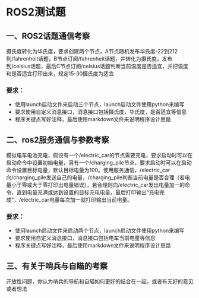 # ROS2测试题

## 一、ROS2话题通信考察
摄氏度转化为华氏度，要求创建两个节点，A节点随机发布华氏度-22到212到/fahrenheit话题，B节点订阅/fahrenheit话题，并转化为摄氏度，发布到/celsius话题，最后C节点订阅/celsius话题判断当前温度是否适宜，并把温度和是否适宜打印出来，规定15-30摄氏度为适宜
### 要求：
- 使用launch启动文件来启动三个节点，launch启动文件使用python来编写
- 要求使用自定义消息接口，消息接口包括摄氏度，华氏度，是否适宜等信息
- 程序关键点写好注释，最后使用markdown文件来说明程序设计思路
## 二、ros2服务通信与参数考察
模拟电车电池充电，假设有一个/electric_car的节点需要充电，要求启动时可以在启动命令中设置初始电量，另有一个/charging_pile节点，要求启动时可以在启动命令设置目标电量，默认目标电量为100。使用服务通信，/electric_car向/charging_pile发送自己的电量，/charging_pile判断当前电量是否合理（若电量小于零或大于零打印出电量错误），若合理则向/electric_car发出电量加一的命令，直到电量充满或达到设置的目标充电电量，最后打印输出“充电完成”，/electric_car电量每次加一就打印输出当前电量。
### 要求：
- 使用launch启动文件来启动两个节点，launch启动文件使用python来编写
- 要求使用自定义消息接口，消息接口包括电车当前电量等信息
- 程序关键点写好注释，最后使用markdown文件来说明程序设计思路
## 三、有关于哨兵与自瞄的考察
开放性问题，你认为哨兵的导航和自瞄如何更好的结合在一起，或者有无好的意见或者想法
